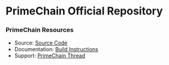 # PrimeChain Official Repository

### PrimeChain Resources
* Source: [Source Code](https://github.com/iGotSpots/PrimeChain)
* Documentation: [Build Instructions](https://github.com/iGotSpots/PrimeChain/tree/master/doc)
* Support: [PrimeChain Thread](https://bitcointalk.org/index.php?topic=1149892)

